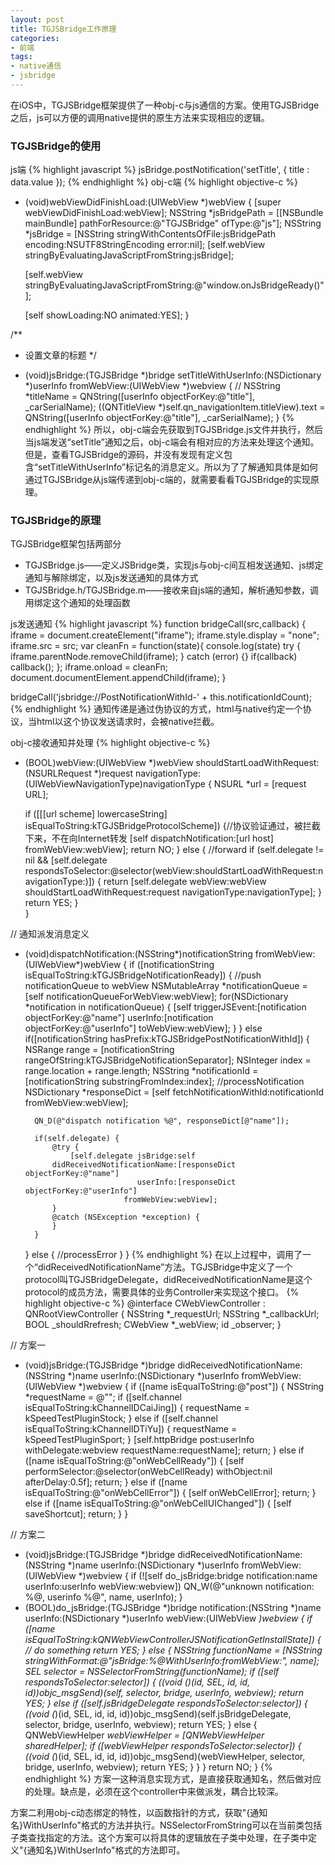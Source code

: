 ```yaml
---
layout: post
title: TGJSBridge工作原理
categories:
- 前端
tags:
- native通信
- jsbridge
---
```


在iOS中，TGJSBridge框架提供了一种obj-c与js通信的方案。使用TGJSBridge之后，js可以方便的调用native提供的原生方法来实现相应的逻辑。

### TGJSBridge的使用
js端
{% highlight javascript %}
jsBridge.postNotification('setTitle', {
    title : data.value
});
{% endhighlight %}
obj-c端
{% highlight objective-c %}
- (void)webViewDidFinishLoad:(UIWebView *)webView
{
    [super webViewDidFinishLoad:webView];
    NSString *jsBridgePath = [[NSBundle mainBundle] pathForResource:@"TGJSBridge" ofType:@"js"];
    NSString *jsBridge = [NSString stringWithContentsOfFile:jsBridgePath encoding:NSUTF8StringEncoding error:nil];
    [self.webView stringByEvaluatingJavaScriptFromString:jsBridge];
    
    [self.webView stringByEvaluatingJavaScriptFromString:@"window.onJsBridgeReady()"];
    
    [self showLoading:NO animated:YES];
}

/**
 *  设置文章的标题
 */
- (void)jsBridge:(TGJSBridge *)bridge setTitleWithUserInfo:(NSDictionary *)userInfo fromWebView:(UIWebView *)webview
{
//    NSString *titleName = QNString([userInfo objectForKey:@"title"], _carSerialName);
    ((QNTitleView *)self.qn_navigationItem.titleView).text = QNString([userInfo objectForKey:@"title"], _carSerialName);
}
{% endhighlight %}
所以，obj-c端会先获取到TGJSBridge.js文件并执行，然后当js端发送“setTitle”通知之后，obj-c端会有相对应的方法来处理这个通知。但是，查看TGJSBridge的源码，并没有发现有定义包含“setTitleWithUserInfo”标记名的消息定义。所以为了了解通知具体是如何通过TGJSBridge从js端传递到obj-c端的，就需要看看TGJSBridge的实现原理。

### TGJSBridge的原理
TGJSBridge框架包括两部分

* TGJSBridge.js——定义JSBridge类，实现js与obj-c间互相发送通知、js绑定通知与解除绑定，以及js发送通知的具体方式
* TGJSBridge.h/TGJSBridge.m——接收来自js端的通知，解析通知参数，调用绑定这个通知的处理函数

js发送通知
{% highlight javascript %}
function bridgeCall(src,callback) {
    iframe = document.createElement("iframe");
    iframe.style.display = "none";
    iframe.src = src;
    var cleanFn = function(state){
       console.log(state) 
        try {
            iframe.parentNode.removeChild(iframe);
        } catch (error) {}
        if(callback) callback();
    };
    iframe.onload = cleanFn;
    document.documentElement.appendChild(iframe);
}

bridgeCall('jsbridge://PostNotificationWithId-' + this.notificationIdCount);
{% endhighlight %}
通知传递是通过伪协议的方式，html与native约定一个协议，当html以这个协议发送请求时，会被native拦截。

obj-c接收通知并处理
{% highlight objective-c %}
- (BOOL)webView:(UIWebView *)webView shouldStartLoadWithRequest:(NSURLRequest *)request navigationType:(UIWebViewNavigationType)navigationType {
    NSURL *url = [request URL];
    
    if ([[[url scheme] lowercaseString] isEqualToString:kTGJSBridgeProtocolScheme])
    {//协议验证通过，被拦截下来，不在向Internet转发
        [self dispatchNotification:[url host] fromWebView:webView];
        return NO;
    }
    else
    {
        //forward
        if (self.delegate != nil && [self.delegate respondsToSelector:@selector(webView:shouldStartLoadWithRequest:navigationType:)]) {
            return [self.delegate webView:webView shouldStartLoadWithRequest:request navigationType:navigationType];
        }
        return YES;
    }   
}

// 通知派发消息定义
- (void)dispatchNotification:(NSString*)notificationString 
                 fromWebView:(UIWebView*)webView
{
    if ([notificationString isEqualToString:kTGJSBridgeNotificationReady])
    {
        //push notificationQueue to webView
        NSMutableArray *notificationQueue = [self notificationQueueForWebView:webView];
        for(NSDictionary *notification in notificationQueue)
        {
            [self triggerJSEvent:[notification objectForKey:@"name"] userInfo:[notification objectForKey:@"userInfo"] toWebView:webView];
        }
    }
    else if([notificationString hasPrefix:kTGJSBridgePostNotificationWithId])
    {
        NSRange range = [notificationString rangeOfString:kTGJSBridgeNotificationSeparator];
        NSInteger index = range.location + range.length;
        NSString *notificationId = [notificationString substringFromIndex:index];
        //processNotification
        NSDictionary *responseDict = [self fetchNotificationWithId:notificationId fromWebView:webView];
        
        QN_D(@"dispatch notification %@", responseDict[@"name"]);
        
        if(self.delegate) {
            @try {
                [self.delegate jsBridge:self
            didReceivedNotificationName:[responseDict objectForKey:@"name"]
                               userInfo:[responseDict objectForKey:@"userInfo"]
                            fromWebView:webView];
            }
            @catch (NSException *exception) {
            }
        }
    }
    else
    {
        //processError
    }
}
{% endhighlight %}
在以上过程中，调用了一个“didReceivedNotificationName”方法。TGJSBridge中定义了一个protocol叫TGJSBridgeDelegate，didReceivedNotificationName是这个protocol的成员方法，需要具体的业务Controller来实现这个接口。
{% highlight objective-c %}
@interface CWebViewController : QNRootViewController<TGJSBridgeDelegate> {
    NSString *_requestUrl;
    NSString *_callbackUrl;
    BOOL _shouldRrefresh;
    CWebView *_webView;
    id _observer;
}

// 方案一
- (void)jsBridge:(TGJSBridge *)bridge
        didReceivedNotificationName:(NSString *)name
                           userInfo:(NSDictionary *)userInfo
                        fromWebView:(UIWebView *)webview {
    if ([name isEqualToString:@"post"]) {
        NSString *requestName = @"";
        if ([self.channel isEqualToString:kChannelIDCaiJing]) {
            requestName = kSpeedTestPluginStock;
        } else if ([self.channel isEqualToString:kChannelIDTiYu]) {
            requestName = kSpeedTestPluginSport;
        }
        [self.httpBridge post:userInfo withDelegate:webview requestName:requestName];
        return;
    } else if ([name isEqualToString:@"onWebCellReady"]) {
        [self performSelector:@selector(onWebCellReady) withObject:nil afterDelay:0.5f];
        return;
    } else if ([name isEqualToString:@"onWebCellError"]) {
        [self onWebCellError];
        return;
    } else if ([name isEqualToString:@"onWebCellUIChanged"]) {
        [self saveShortcut];
        return;
    }
}

// 方案二
- (void)jsBridge:(TGJSBridge *)bridge
        didReceivedNotificationName:(NSString *)name
                           userInfo:(NSDictionary *)userInfo
                        fromWebView:(UIWebView *)webview {
    if (![self do_jsBridge:bridge notification:name userInfo:userInfo webView:webview])
        QN_W(@"unknown notification: %@, userinfo %@", name, userInfo);
}
- (BOOL)do_jsBridge:(TGJSBridge *)bridge
        notification:(NSString *)name
            userInfo:(NSDictionary *)userInfo
             webView:(UIWebView *)webview {
    if ([name isEqualToString:kQNWebViewControllerJSNotificationGetInstallState]) {
        // do something
        return YES;
    } else {
        NSString *functionName = [NSString stringWithFormat:@"jsBridge:%@WithUserInfo:fromWebView:", name];
        SEL selector = NSSelectorFromString(functionName);
        if ([self respondsToSelector:selector]) {
            ((void (*)(id, SEL, id, id, id))objc_msgSend)(self, selector, bridge, userInfo, webview);
            return YES;
        } else if ([self.jsBridgeDelegate respondsToSelector:selector]) {
            ((void (*)(id, SEL, id, id, id))objc_msgSend)(self.jsBridgeDelegate, selector, bridge, userInfo, webview);
            return YES;
        } else {
            QNWebViewHelper *webViewHelper = [QNWebViewHelper sharedHelper];
            if ([webViewHelper respondsToSelector:selector]) {
                ((void (*)(id, SEL, id, id, id))objc_msgSend)(webViewHelper, selector, bridge, userInfo, webview);
                return YES;
            }
        }
    }
    return NO;
}
{% endhighlight %}
方案一这种消息实现方式，是直接获取通知名，然后做对应的处理。缺点是，必须在这个controller中来做派发，耦合比较深。

方案二利用obj-c动态绑定的特性，以函数指针的方式，获取"{通知名}WithUserInfo"格式的方法并执行。NSSelectorFromString可以在当前类包括子类查找指定的方法。这个方案可以将具体的逻辑放在子类中处理，在子类中定义"{通知名}WithUserInfo"格式的方法即可。
